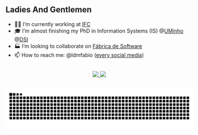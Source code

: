 <h2 align="left">Ladies And Gentlemen</h2>
<div>

- 👨‍🏫 I’m currently working at <a href="http://araquari.ifc.edu.br">IFC</a>
- 🎓 I’m almost finishing my PhD in Information Systems (IS) @<a href="https://www.uminho.pt/PT">UMinho</a> @<a href="http://www.dsi.uminho.pt/">DSI</a>
- 🏭 I’m looking to collaborate on <a href="https://fabricadesoftware.ifc.edu.br/pt-br/">Fábrica de Software</a>
- 📫 How to reach me: @ldmfabio (<a href="https://about.me/ldmfabio">every social media</a>)

</div>

##

<div align="center">
  <a href="https://github.com/ldmfabio">
  <img height="180em" src="https://github-readme-stats.vercel.app/api?username=ldmfabio&show_icons=true&theme=dark&include_all_commits=true&count_private=true"/>
  <img height="180em" src="https://github-readme-stats.vercel.app/api/top-langs/?username=ldmfabio&layout=compact&langs_count=7&theme=dark"/>
</div>

##

![Snake animation](https://github.com/ldmfabio/ldmfabio/blob/output/github-contribution-grid-snake.svg)
